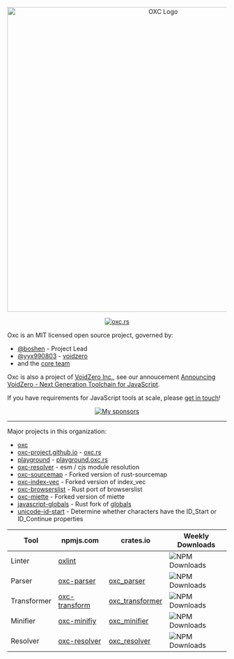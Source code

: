 <p align="center">
    <img alt="OXC Logo" src="https://raw.githubusercontent.com/oxc-project/oxc-assets/main/preview-universal.png" width="700">
</p>

<div align="center">
  
[![oxc.rs][website-badge]][website-url]
  
</div>

[website-badge]: https://img.shields.io/badge/oxc.rs-blue
[website-url]: https://oxc.rs

Oxc is an MIT licensed open source project, governed by:

* [@boshen] - Project Lead
* [@yyx990803] - [voidzero]
* and the [core team](https://oxc.rs/team.html)
  
Oxc is also a project of [VoidZero Inc.][voidzero], see our annoucement [Announcing VoidZero - Next Generation Toolchain for JavaScript](https://voidzero.dev/blog).

If you have requirements for JavaScript tools at scale, please [get in touch](https://forms.gle/WQgjyzYJpwurpxWKA)!

<p align="center">
  <a href="https://github.com/sponsors/Boshen">
    <img src="https://cdn.jsdelivr.net/gh/boshen/sponsors/sponsors.svg" alt="My sponsors" />
  </a>
</p>

[@boshen]: https://github.com/boshen
[@yyx990803]: https://github.com/yyx990803
[Vite]: https://github.com/vitejs
[npmjs.com]: https://npmjs.com
[crates.io]: https://crates.io
[marketplace.visualstudio.com/vscode]: https://marketplace.visualstudio.com/vscode
[voidzero]: https://voidzero.dev

---

Major projects in this organization:

* [oxc](https://github.com/oxc-project/oxc)
* [oxc-project.github.io](https://github.com/oxc-project/oxc-project.github.io) - [oxc.rs](https://oxc.rs)
* [playground](https://github.com/oxc-project/playground) - [playground.oxc.rs](https://playground.oxc.rs)
* [oxc-resolver](https://github.com/oxc-project/oxc-resolver) - esm / cjs module resolution
* [oxc-sourcemap](https://github.com/oxc-project/oxc-sourcemap) - Forked version of rust-sourcemap
* [oxc-index-vec](https://github.com/oxc-project/oxc-index-vec) - Forked version of index_vec
* [oxc-browserslist](https://github.com/oxc-project/oxc-browserslist) - Rust port of browserslist
* [oxc-miette](https://github.com/oxc-project/oxc-miette) - Forked version of miette
* [javascript-globals](https://github.com/oxc-project/javascript-globals) - Rust fork of [globals](https://www.npmjs.com/package/globals) 
* [unicode-id-start](https://github.com/oxc-project/unicode-id-start) - Determine whether characters have the ID_Start or ID_Continue properties


| Tool | npmjs.com | crates.io | Weekly Downloads |
| ---- | --------- | --------- | ---------------- |
| Linter | [oxlint](https://npmjs.com/package/oxlint) | | ![NPM Downloads](https://img.shields.io/npm/dw/oxlint?label=npm) | 
| Parser | [oxc-parser](https://www.npmjs.com/package/oxc-parser) | [oxc_parser](https://crates.io/crates/oxc_parser) | ![NPM Downloads](https://img.shields.io/npm/dw/oxc-parser?label=npm) |
| Transformer | [oxc-transform](https://www.npmjs.com/package/oxc-transform) | [oxc_transformer](https://crates.io/crates/oxc_transformer) | ![NPM Downloads](https://img.shields.io/npm/dw/oxc-transform?label=npm) |
| Minifier | [oxc-minifiy](https://www.npmjs.com/package/oxc-minify) | [oxc_minifier](https://crates.io/crates/oxc_minifier) | ![NPM Downloads](https://img.shields.io/npm/dw/oxc-minify?label=npm) |
| Resolver | [oxc-resolver](https://www.npmjs.com/package/oxc-resolver) | [oxc_resolver](https://crates.io/crates/oxc_resolver) | ![NPM Downloads](https://img.shields.io/npm/dw/oxc-resolver?label=npm) |

